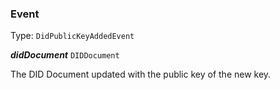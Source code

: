 

### Event

Type: `DidPublicKeyAddedEvent`



  
<article>

***didDocument*** `DIDDocument` 

The DID Document updated with the public key of the new key.

</article>


